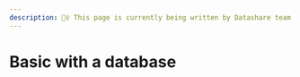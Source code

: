 ```yaml
---
description: 👷‍♀️ This page is currently being written by Datashare team.
---
```


# Basic with a database

